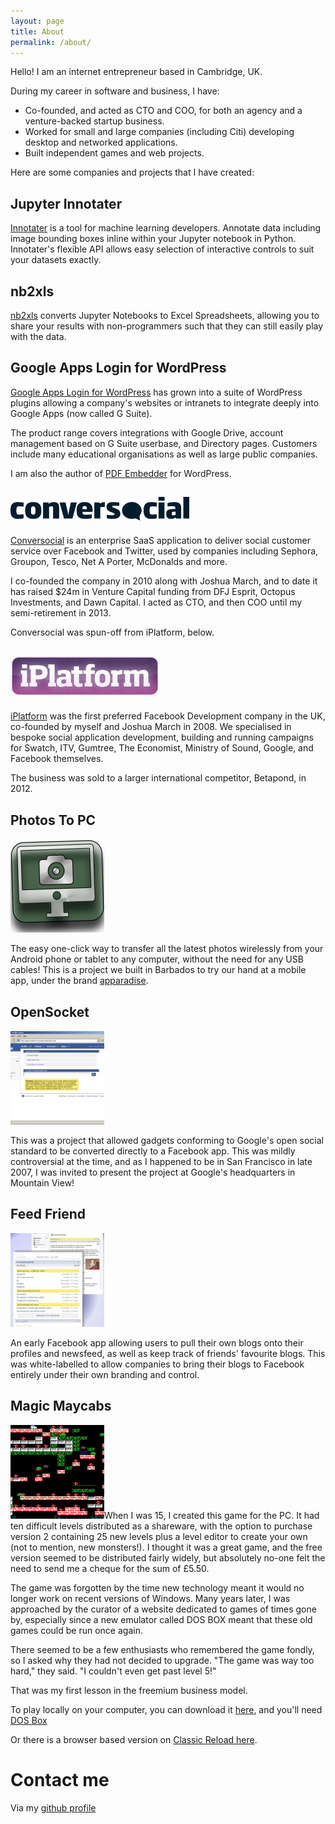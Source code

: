 ```yaml
---
layout: page
title: About
permalink: /about/
---
```


Hello! I am an internet entrepreneur based in Cambridge, UK.

During my career in software and business, I have:

*   Co-founded, and acted as CTO and COO, for both an agency and a venture-backed startup business.
*   Worked for small and large companies (including Citi) developing desktop and networked applications.
*   Built independent games and web projects.

Here are some companies and projects that I have created:

## Jupyter Innotater

[Innotater](https://github.com/ideonate/jupyter-innotater) is a tool for machine learning developers. Annotate data including image bounding boxes inline within your Jupyter notebook in Python. Innotater's flexible API allows easy selection of interactive controls to suit your datasets exactly.

## nb2xls

[nb2xls](https://github.com/ideonate/nb2xls) converts Jupyter Notebooks to Excel Spreadsheets, allowing you to share your results with non-programmers such that they can still easily play with the data.

## Google Apps Login for WordPress

[Google Apps Login for WordPress](https://wp-glogin.com/) has grown into a suite of WordPress plugins allowing a company's websites or intranets to integrate deeply into Google Apps (now called G Suite).
 
The product range covers integrations with Google Drive, account management based on G Suite userbase, and Directory pages. Customers include many educational organisations as well as large public companies.
 
I am also the author of [PDF Embedder](https://wp-pdf.com/) for WordPress.

## [![conversocial](/images/about/conversocial.png)](http://www.conversocial.com/)

[Conversocial](http://www.conversocial.com/ "Conversocial") is an enterprise SaaS application to deliver social customer service over Facebook and Twitter, used by companies including Sephora, Groupon, Tesco, Net A Porter, McDonalds and more.

I co-founded the company in 2010 along with Joshua March, and to date it has raised $24m in Venture Capital funding from DFJ Esprit, Octopus Investments, and Dawn Capital. I acted as CTO, and then COO until my semi-retirement in 2013.

Conversocial was spun-off from iPlatform, below.

## [![iPlatform](/images/about/iPlatform.jpg)](http://theiplatform.com/)

[iPlatform](http://theiplatform.com/ "iPlatform") was the first preferred Facebook Development company in the UK, co-founded by myself and Joshua March in 2008\. We specialised in bespoke social application development, building and running campaigns for Swatch, ITV, Gumtree, The Economist, Ministry of Sound, Google, and Facebook themselves.

The business was sold to a larger international competitor, Betapond, in 2012.

## Photos To PC

[![Photos To PC](/images/about/Google-Playstore-512px-logo-150x150.png)](https://play.google.com/store/apps/details?id=net.apparadise.photostopc)

The easy one-click way to transfer all the latest photos wirelessly from your Android phone or tablet to any computer, without the need for any USB cables! This is a project we built in Barbados to try our hand at a mobile app, under the brand [apparadise](http://apparadise.net/ "apparadise").

## OpenSocket

[![OpenSocket screenshot](/images/about/mainpage_inline-150x150.jpg)](/images/about/mainpage_inline.jpg)

This was a project that allowed gadgets conforming to Google's open social standard to be converted directly to a Facebook app. This was mildly controversial at the time, and as I happened to be in San Francisco in late 2007, I was invited to present the project at Google's headquarters in Mountain View!

## Feed Friend

[![Feed Friend](/images/about/aboutpage-150x150.jpg)](/images/about/aboutpage.jpg)
 
An early Facebook app allowing users to pull their own blogs onto their profiles and newsfeed, as well as keep track of friends' favourite blogs. This was white-labelled to allow companies to bring their blogs to Facebook entirely under their own branding and control.

## Magic Maycabs
 
[![magic-maycabs4](/images/about/magic-maycabs4-150x150.png)](/images/about/magic-maycabs4.png)When I was 15, I created this game for the PC. It had ten difficult levels distributed as a shareware, with the option to purchase version 2 containing 25 new levels plus a level editor to create your own (not to mention, new monsters!). I thought it was a great game, and the free version seemed to be distributed fairly widely, but absolutely no-one felt the need to send me a cheque for the sum of £5.50.
 
The game was forgotten by the time new technology meant it would no longer work on recent versions of Windows. Many years later, I was approached by the curator of a website dedicated to games of times gone by, especially since a new emulator called DOS BOX meant that these old games could be run once again.
 
There seemed to be a few enthusiasts who remembered the game fondly, so I asked why they had not decided to upgrade. "The game was way too hard," they said. "I couldn't even get past level 5!"
 
That was my first lesson in the freemium business model.
 
To play locally on your computer, you can download it [here](/images/about/maycab20.zip), and you'll need [DOS Box](http://www.dosbox.com/ "DOS BOX")

Or there is a browser based version on [Classic Reload here](https://classicreload.com/magic-maycabs.html).

# Contact me

Via my [github profile](https://github.com/danlester)
